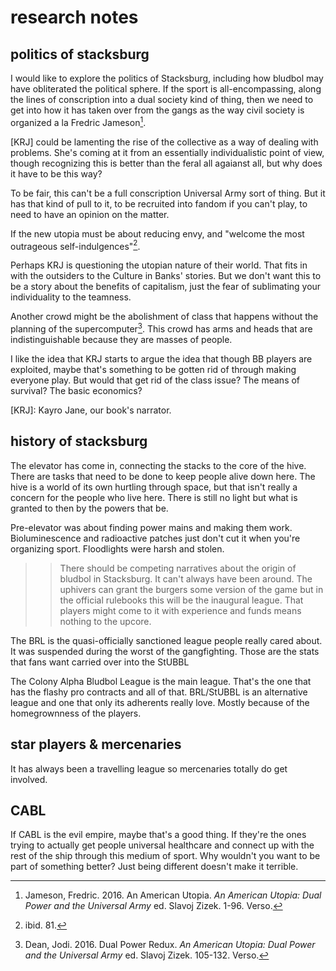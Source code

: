 # research notes

## politics of stacksburg

I would like to explore the politics of Stacksburg, including how bludbol may have obliterated the political sphere. If the sport is all-encompassing, along the lines of conscription into a dual society kind of thing, then we need to get into how it has taken over from the gangs as the way civil society is organized a la Fredric Jameson[^1].

[KRJ] could be lamenting the rise of the collective as a way of dealing with problems. She's coming at it from an essentially individualistic point of view, though recognizing this is better than the feral all agaianst all, but why does it have to be this way?

To be fair, this can't be a full conscription Universal Army sort of thing. But it has that kind of pull to it, to be recruited into fandom if you can't play, to need to have an opinion on the matter.

If the new utopia must be about reducing envy, and "welcome the most outrageous self-indulgences"[^2]. 

Perhaps KRJ is questioning the utopian nature of their world. That fits in with the outsiders to the Culture in Banks' stories. But we don't want this to be a story about the benefits of capitalism, just the fear of sublimating your individuality to the teamness.

Another crowd might be the abolishment of class that happens without the planning of the supercomputer[^3]. This crowd has arms and heads that are indistinguishable because they are masses of people.

I like the idea that KRJ starts to argue the idea that though BB players are exploited, maybe that's something to be gotten rid of through making everyone play. But would that get rid of the class issue? The means of survival? The basic economics?

[^1]: Jameson, Fredric. 2016. An American Utopia. *An American Utopia: Dual Power and the Universal Army* ed. Slavoj Zizek. 1-96. Verso.

[^2]: ibid. 81.

[^3]: Dean, Jodi. 2016. Dual Power Redux. *An American Utopia: Dual Power and the Universal Army* ed. Slavoj Zizek. 105-132. Verso.

[KRJ]: Kayro Jane, our book's narrator.

## history of stacksburg

The elevator has come in, connecting the stacks to the core of the hive. There are tasks that need to be done to keep people alive down here. The hive is a world of its own hurtling through space, but that isn't really a concern for the people who live here. There is still no light but what is granted to then by the powers that be.

Pre-elevator was about finding power mains and making them work. Bioluminescence and radioactive patches just don't cut it when you're organizing sport. Floodlights were harsh and stolen.

>> There should be competing narratives about the origin of bludbol in Stacksburg. It can't always have been around. The uphivers can grant the burgers some version of the game but in the official rulebooks this will be the inaugural league. That players might come to it with experience and funds means nothing to the upcore.

The BRL is the quasi-officially sanctioned league people really cared about. It was suspended during the worst of the gangfighting. Those are the stats that fans want carried over into the StUBBL 

The Colony Alpha Bludbol League is the main league. That's the one that has the flashy pro contracts and all of that. BRL/StUBBL is an alternative league and one that only its adherents really love. Mostly because of the homegrownness of the players.

## star players & mercenaries

It has always been a travelling league so mercenaries totally do get involved.

## CABL

If CABL is the evil empire, maybe that's a good thing. If they're the ones trying to actually get people universal healthcare and connect up with the rest of the ship through this medium of sport. Why wouldn't you want to be part of something better? Just being different doesn't make it terrible.